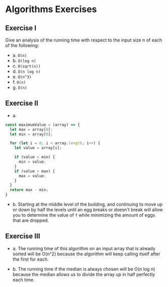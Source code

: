 # Algorithms Exercises

## Exercise I

Give an analysis of the running time with respect to the input size n of each of the following:

- a. `O(n)`
- b. `O(log n)`
- c. `O(sqrt(n))`
- d. `O(n log n)`
- e. `O(n^3)`
- f. `O(n)`
- g. `O(n)`

## Exercise II

- a. 
```js
const maximumValue = (array) => {
  let max = array[0];
  let min = array[0];

  for (let i = 0; i < array.length; i++) {
    let value = array[i];

    if (value < min) {
      min = value;
    }
    if (value > max) {
      max = value;
    }
  }
  return max - min;
}
```

- b. Starting at the middle level of the building, and continuing to move up or down by half the levels until an egg breaks or doesn't break will allow you to determine the value of `f` while minimizing the amount of eggs that are dropped.

## Exercise III
- a. The running time of this algorithm on an input array that is already sorted will be O(n^2) because the algorithm will keep calling itself after the first for each.

- b. The running time if the median is always chosen will be O(n log n) because the median allows us to divide the array up in half perfectly each time.
